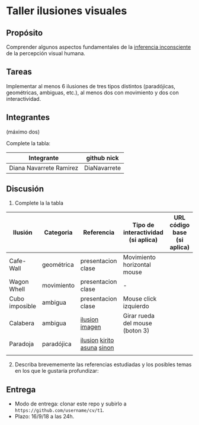 # Taller ilusiones visuales

## Propósito

Comprender algunos aspectos fundamentales de la [inferencia inconsciente](https://github.com/VisualComputing/Cognitive) de la percepción visual humana.

## Tareas

Implementar al menos 6 ilusiones de tres tipos distintos (paradójicas, geométricas, ambiguas, etc.), al menos dos con movimiento y dos con interactividad.

## Integrantes
(máximo dos)

Complete la tabla:

|       Integrante       | github nick |
|------------------------|-------------|
|Diana Navarrete Ramirez |DiaNavarrete |

## Discusión

1. Complete la la tabla

|     Ilusión    | Categoria  | Referencia |   Tipo de interactividad (si aplica)   | URL código base (si aplica) |
|----------------|------------|------------|----------------------------------------|-----------------------------|
| Cafe-Wall      | geométrica | presentacion clase | Movimiento horizontal mouse    |                             |
| Wagon Whell    | movimiento | presentacion clase |                -               |                             |
| Cubo imposible | ambigua    | presentacion clase | Mouse click izquierdo          |                             |
| Calabera       | ambigua    | [ilusion](http://www.michaelbach.de/ot/cog-blureffects/index.html) [imagen](http://www.fotoshumor.com/gratis/ilusion_optica) | Girar rueda del mouse (boton 3)|                             |
| Paradoja       | paradójica | [ilusion](http://www.ehu.eus/~mtwmastm/sigma27.pdf) [kirito](http://www.http://saofanon.wikia.com/wiki/File:Kirito_SAO.png) [asuna](http://vsbattles.wikia.com/wiki/Thread:704726?file=ASUNA.png) [sinon](http://www.http://gameideas.wikia.com/wiki/File:Sinon-0.png) |                                    |                             |
|         |           |            |                                    |                             |

2. Describa brevememente las referencias estudiadas y los posibles temas en los que le gustaría profundizar:

## Entrega

* Modo de entrega: clonar este repo y subirlo a `https://github.com/username/cv/t1`.
* Plazo: 16/9/18 a las 24h.
